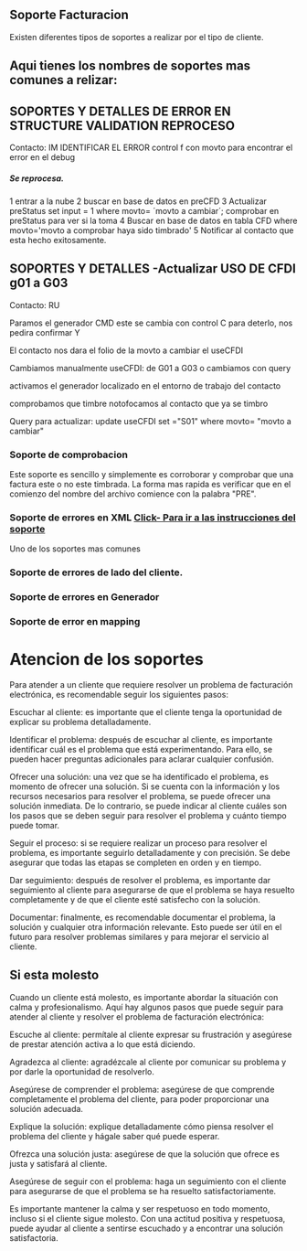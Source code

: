 ## Soporte Facturacion
Existen diferentes tipos de soportes a realizar por el tipo de cliente.

## Aqui tienes los nombres de soportes mas comunes a relizar:

## SOPORTES Y DETALLES DE ERROR EN STRUCTURE VALIDATION REPROCESO
Contacto: IM
IDENTIFICAR EL ERROR
control f con movto para encontrar el error en el debug
##### Se reprocesa.
1 entrar a la nube
2 buscar en base de datos en preCFD
3 Actualizar preStatus set input = 1 where movto= ´movto a cambiar´;
comprobar en preStatus para ver si la toma
4 Buscar en base de datos en tabla CFD where movto='movto a comprobar haya sido timbrado'
5 Notificar al contacto que esta hecho exitosamente.

## SOPORTES Y DETALLES -Actualizar USO DE CFDI g01 a G03
Contacto: RU

Paramos el generador CMD
este se cambia con control C para deterlo, nos pedira confirmar Y

El contacto nos dara el folio de la movto a cambiar el useCFDI

Cambiamos manualmente
useCFDI:
de G01 a G03 o cambiamos con query

activamos el generador localizado en el entorno de trabajo del contacto

comprobamos que timbre
notofocamos al contacto que ya se timbro

Query para actualizar:
update useCFDI set ="S01" where movto= "movto a cambiar"

### Soporte de comprobacion
Este soporte es sencillo y simplemente es corroborar y comprobar que una factura este o no este timbrada.
La forma mas rapida es verificar que en el comienzo del nombre del archivo comience con la palabra "PRE".
### Soporte de errores en XML [Click- Para ir a las instrucciones del soporte](https://github.com/DevBenjaAC/GuiaDeSupervivencia1.0/blob/main/Soportes%20Facturacion/XMLConProblemas.md)
Uno de los soportes mas comunes    
### Soporte de errores de lado del cliente.
### Soporte de errores en Generador
### Soporte de error en mapping

# Atencion de los soportes
Para atender a un cliente que requiere resolver un problema de facturación electrónica, es recomendable seguir los siguientes pasos:

Escuchar al cliente: es importante que el cliente tenga la oportunidad de explicar su problema detalladamente.

Identificar el problema: después de escuchar al cliente, es importante identificar cuál es el problema que está experimentando. Para ello, se pueden hacer preguntas adicionales para aclarar cualquier confusión.

Ofrecer una solución: una vez que se ha identificado el problema, es momento de ofrecer una solución. Si se cuenta con la información y los recursos necesarios para resolver el problema, se puede ofrecer una solución inmediata. De lo contrario, se puede indicar al cliente cuáles son los pasos que se deben seguir para resolver el problema y cuánto tiempo puede tomar.

Seguir el proceso: si se requiere realizar un proceso para resolver el problema, es importante seguirlo detalladamente y con precisión. Se debe asegurar que todas las etapas se completen en orden y en tiempo.

Dar seguimiento: después de resolver el problema, es importante dar seguimiento al cliente para asegurarse de que el problema se haya resuelto completamente y de que el cliente esté satisfecho con la solución.

Documentar: finalmente, es recomendable documentar el problema, la solución y cualquier otra información relevante. Esto puede ser útil en el futuro para resolver problemas similares y para mejorar el servicio al cliente.

## Si esta molesto
Cuando un cliente está molesto, es importante abordar la situación con calma y profesionalismo. Aquí hay algunos pasos que puede seguir para atender al cliente y resolver el problema de facturación electrónica:

Escuche al cliente: permítale al cliente expresar su frustración y asegúrese de prestar atención activa a lo que está diciendo.

Agradezca al cliente: agradézcale al cliente por comunicar su problema y por darle la oportunidad de resolverlo.

Asegúrese de comprender el problema: asegúrese de que comprende completamente el problema del cliente, para poder proporcionar una solución adecuada.

Explique la solución: explique detalladamente cómo piensa resolver el problema del cliente y hágale saber qué puede esperar.

Ofrezca una solución justa: asegúrese de que la solución que ofrece es justa y satisfará al cliente. 

Asegúrese de seguir con el problema: haga un seguimiento con el cliente para asegurarse de que el problema se ha resuelto satisfactoriamente.

Es importante mantener la calma y ser respetuoso en todo momento, incluso si el cliente sigue molesto. Con una actitud positiva y respetuosa, puede ayudar al cliente a sentirse escuchado y a encontrar una solución satisfactoria.

